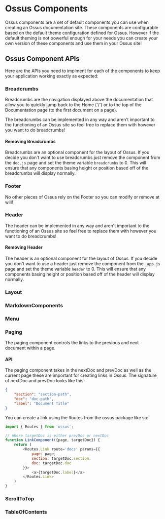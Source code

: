 # Ossus Components

Ossus components are a set of default components you can use when creating an Ossus documentation site. These components are configurable based on the default theme configuration defined for Ossus. However if the default theming is not powerful enough for your needs you can create your own version of these components and use them in your Ossus site!

## Ossus Component APIs

Here are the APIs you need to implment for each of the components to keep your application working exactly as expected:

### Breadcrumbs

Breadcrumbs are the navigation displayed above the documentation that allow you to quickly jump back to the Home ('/') or to the top of the Documentation page (to the first document on a page).

The breadcrumbs can be implemented in any way and aren't important to the functioning of an Ossus site so feel free to replace them with however you want to do breadcrumbs!

#### Removing Breadcrumbs

Breadcrumbs are an optional component for the layout of Ossus. If you decide you don't want to use breadcrumbs just remove the component from the `doc.js` page and set the theme variable `breadcrumbs` to 0. This will ensure that any components basing height or position based off of the breadcrumbs will display normally.

### Footer

No other pieces of Ossus rely on the Footer so you can modify or remove at will!

### Header

The header can be implemented in any way and aren't important to the functioning of an Ossus site so feel free to replace them with however you want to do breadcrumbs!

#### Removing Header

The header is an optional component for the layout of Ossus. If you decide you don't want to use a header just remove the component from the `_app.js` page and set the theme variable `header` to 0. This will ensure that any components basing height or position based off of the header will display normally.

### Layout

### MarkdownComponents

### Menu

### Paging

The paging component controls the links to the previous and next document within a page.

#### API

The paging component takes in the nextDoc and prevDoc as well as the current page these are important for creating links in Ossus. The signature of nextDoc and prevDoc looks like this:

```json
{
    "section": "section-path",
    "doc": "doc-path",
    "label": "Document Title"
}
```

You can create a link using the Routes from the ossus package like so:

```js
import { Routes } from 'ossus';

// Where targetDoc is either prevDoc or nextDoc
function LinkComponent({page, targetDoc}) {
    return (
        <Routes.Link route='docs' params={{
            page: page,
            section: targetDoc.section,
            doc: targetDoc.doc
        }}>
            <a>{targetDoc.label}</a>
        </Routes.Link>
    )
}
```

### ScrollToTop

### TableOfContents